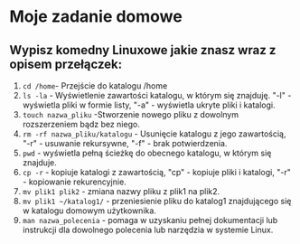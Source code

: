 # Moje zadanie domowe

## Wypisz komedny Linuxowe jakie znasz wraz z opisem przełączek:

1. `cd /home`- Przejście do katalogu /home
2. `ls -la` - Wyświetlenie zawartości katalogu, w którym się znajduję. "-l" - wyświetla pliki w formie listy, "-a" - wyświetla ukryte pliki i katalogi.
3. `touch nazwa_pliku` -Stworzenie nowego pliku z dowolnym rozszerzeniem bądz bez niego.
4. `rm -rf nazwa_pliku/katalogu` - Usunięcie katalogu z jego zawartością, "-r" - usuwanie rekursywne, "-f" - brak potwierdzenia.
5. `pwd` - wyświetla pełną ścieżkę do obecnego katalogu, w którym się znajduje.
6. `cp -r` - kopiuje katalogi z zawartością, "cp" - kopiuje pliki i katalogi, "-r" - kopiowanie rekurencyjnie.
7. `mv plik1 plik2` - zmiana nazwy pliku z plik1 na plik2.
8. `mv plik1 ~/katalog1/` - przeniesienie pliku do katalog1 znajdującego się w katalogu domowym użytkownika.
9. `man nazwa_polecenia` - pomaga w uzyskaniu pełnej dokumentacji lub instrukcji dla dowolnego polecenia lub narzędzia w systemie Linux.
